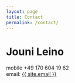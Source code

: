 ```yaml
---
layout: page
title: Contact
permalink: /contact/
---
```


<h1>Jouni Leino</h1>

<p>
	mobile +49 170 604 19 62<br/>
	email: <a href="mailto:{{ site.email }}">{{ site.email }}</a><br/>
</p>
